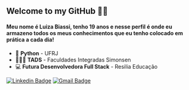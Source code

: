 ## Welcome to my GitHub 🤞🏻

#### Meu nome é Luiza Biassi, tenho 19 anos e nesse perfil é onde eu armazeno todos os meus conhecimentos que eu tenho colocado em prática a cada dia!

- 🐍 **Python** - UFRJ
- 👩🏻‍🎓 **TADS** - Faculdades Integradas Simonsen
- 💻 **Futura Desenvolvedora Full Stack** - Resilia Educação

[![Linkedin Badge](https://img.shields.io/badge/-Luiza%20Biassi-fad2e1?style=flat-square&logo=Linkedin&logoColor=black&link=https://www.linkedin.com/in/luizzzabiassi/)](https://www.linkedin.com/in/luizzzabiassi//) 
[![Gmail Badge](https://img.shields.io/badge/-luiza.biassi@gmail.com-fad2e1?style=flat-square&logo=Gmail&logoColor=black&link=mailto:luiza.biassi@gmail.com)](mailto:luiza.biassi@gmail.com)
